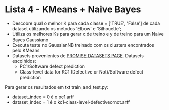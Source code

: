 # Lista 4 - KMeans + Naive Bayes
* Descobre qual o melhor K para cada classe = ['TRUE', 'False'] de cada dataset utilizando os métodos 'Elbow' e 'Silhouette';
* Utiliza os melhores Ks para gerar x de treino e y de treino para um Naive Bayes Gaussiano
* Executa teste no GaussianNB treinado com os clusters encontrados pelo KMeans
* Datasets provenientes de [PROMISE DATASETS PAGE](http://promise.site.uottawa.ca/SERepository/datasets-page.html). Datasets escolhidos:
    * PC1/Software defect prediction
    * Class-level data for KC1 (Defective or Not)/Software defect prediction

Para gerar os resultados em txt train_and_test.py:
* dataset_index = 0 é o pc1.arff
* dataset_index = 1 é o kc1-class-level-defectiveornot.arff